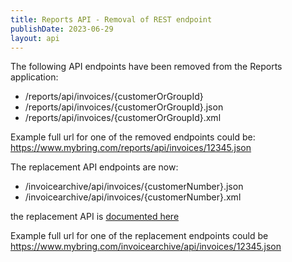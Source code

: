 ```yaml
---
title: Reports API - Removal of REST endpoint
publishDate: 2023-06-29
layout: api
---
```


The following API endpoints have been removed from the Reports application:
- /reports/api/invoices/{customerOrGroupId} 
- /reports/api/invoices/{customerOrGroupId}.json
- /reports/api/invoices/{customerOrGroupId}.xml

Example full url for one of the removed endpoints could be: https://www.mybring.com/reports/api/invoices/12345.json

The replacement API endpoints are now:
- /invoicearchive/api/invoices/{customerNumber}.json
- /invoicearchive/api/invoices/{customerNumber}.xml

the replacement API is [documented here](/api/invoice/#list-of-all-invoices-get)

Example full url for one of the replacement endpoints could be https://www.mybring.com/invoicearchive/api/invoices/12345.json
